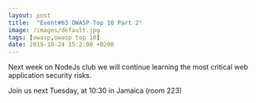 ```yaml
---
layout: post
title:  "Event#63 OWASP Top 10 Part 2"
image: /images/default.jpg
tags: [owasp,owasp top 10]
date: 2019-10-24 15:2:00 +0200
---
```


Next week on NodeJs club we will continue learning the most critical web application security risks.[]()

Join us next Tuesday, at 10:30 in Jamaica (room 223)